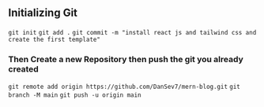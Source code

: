 ## Initializing Git
`git init`
`git add .`
`git commit -m "install react js and tailwind css and create the first template"`
### Then Create a new Repository then push the git you already created
`git remote add origin https://github.com/DanSev7/mern-blog.git`
`git branch -M main`
`git push -u origin main`
